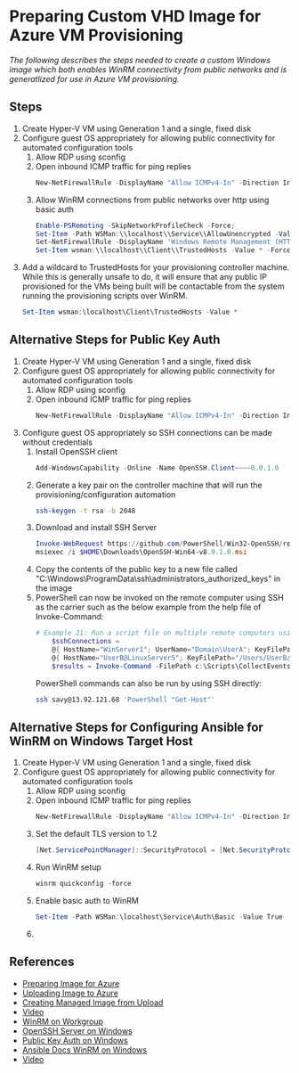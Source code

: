 # Preparing Custom VHD Image for Azure VM Provisioning

*The following describes the steps needed to create a custom Windows image which both enables WinRM connectivity from public networks and is generatlized for use in Azure VM provisioning.*

## Steps

1. Create Hyper-V VM using Generation 1 and a single, fixed disk
2. Configure guest OS appropriately for allowing public connectivity for automated configuration tools
   1. Allow RDP using sconfig
   2. Open inbound ICMP traffic for ping replies
       ```PowerShell
       New-NetFirewallRule -DisplayName "Allow ICMPv4-In" -Direction Inbound -Protocol ICMPv4 -Action Allow
       ```
   3. Allow WinRM connections from public networks over http using basic auth
       ```PowerShell
       Enable-PSRemoting -SkipNetworkProfileCheck -Force;
       Set-Item -Path WSMan:\\localhost\\Service\\AllowUnencrypted -Value true;
       Set-NetFirewallRule -DisplayName 'Windows Remote Management (HTTP-In)' -RemoteAddress Internet;
       Set-Item wsman:\\localhost\\Client\\TrustedHosts -Value * -Force
       ```
3. Add a wildcard to TrustedHosts for your provisioning controller machine.  While this is generally unsafe to do, it will ensure that any public IP provisioned for the VMs being built will be contactable from the system running the provisioning scripts over WinRM.
   ```PowerShell
   Set-Item wsman:\localhost\Client\TrustedHosts -Value *
   ```

## Alternative Steps for Public Key Auth

1. Create Hyper-V VM using Generation 1 and a single, fixed disk
2. Configure guest OS appropriately for allowing public connectivity for automated configuration tools
   1. Allow RDP using sconfig
   2. Open inbound ICMP traffic for ping replies
       ```PowerShell
       New-NetFirewallRule -DisplayName "Allow ICMPv4-In" -Direction Inbound -Protocol ICMPv4 -Action Allow
       ```
3. Configure guest OS appropriately so SSH connections can be made without credentials
   1. Install OpenSSH client
      ```PowerShell
      Add-WindowsCapability -Online -Name OpenSSH.Client~~~~0.0.1.0
      ```
   2. Generate a key pair on the controller machine that will run the provisioning/configuration automation
      ```Bash
      ssh-keygen -t rsa -b 2048
      ```
   3. Download and install SSH Server
      ```PowerShell
      Invoke-WebRequest https://github.com/PowerShell/Win32-OpenSSH/releases/download/v8.9.1.0p1-Beta/OpenSSH-Win64-v8.9.1.0.msi -OutFile $HOME\Downloads\OpenSSH-Win64-v8.9.1.0.msi -UseBasicParsing;
      msiexec /i $HOME\Downloads\OpenSSH-Win64-v8.9.1.0.msi
      ```
   4. Copy the contents of the public key to a new file called "C:\Windows\ProgramData\ssh\administrators_authorized_keys" in the image
   5. PowerShell can now be invoked on the remote computer using SSH as the carrier such as the below example from the help file of Invoke-Command:
      ```PowerShell
      # Example 21: Run a script file on multiple remote computers using SSH as a job
          $sshConnections =
          @{ HostName="WinServer1"; UserName="Domain\UserA"; KeyFilePath="C:\Users\UserA\id_rsa" },
          @{ HostName="UserB@LinuxServer5"; KeyFilePath="/Users/UserB/id_rsa" }
          $results = Invoke-Command -FilePath c:\Scripts\CollectEvents.ps1 -SSHConnection $sshConnections
      ```
      PowerShell commands can also be run by using SSH directly:
      ```Bash
      ssh savy@13.92.121.68 'PowerShell "Get-Host"'
      ```

## Alternative Steps for Configuring Ansible for WinRM on Windows Target Host

1. Create Hyper-V VM using Generation 1 and a single, fixed disk
2. Configure guest OS appropriately for allowing public connectivity for automated configuration tools
   1. Allow RDP using sconfig
   2. Open inbound ICMP traffic for ping replies
       ```PowerShell
       New-NetFirewallRule -DisplayName "Allow ICMPv4-In" -Direction Inbound -Protocol ICMPv4 -Action Allow
       ```
   3. Set the default TLS version to 1.2
      ```PowerShell
      [Net.ServicePointManager]::SecurityProtocol = [Net.SecurityProtocolType]::Tls12
      ```
   4. Run WinRM setup
      ```PowerShell
      winrm quickconfig -force
      ```
   5. Enable basic auth to WinRM
      ```PowerShell
      Set-Item -Path WSMan:\localhost\Service\Auth\Basic -Value True
      ```
   6. 


## References
- [Preparing Image for Azure](https://docs.microsoft.com/en-us/azure/virtual-machines/windows/prepare-for-upload-vhd-image)
- [Uploading Image to  Azure](https://docs.microsoft.com/en-us/previous-versions/azure/virtual-machines/windows/sa-upload-generalized)
- [Creating Managed Image from Upload](https://www.c-sharpcorner.com/article/creating-an-azure-vm-from-the-vhdxvhd-file/)
- [Video](https://www.youtube.com/watch?v=_b5T-dPpd00)
- [WinRM on Workgroup](https://woshub.com/using-psremoting-winrm-non-domain-workgroup/)
- [OpenSSH Server on Windows](https://woshub.com/connect-to-windows-via-ssh/)
- [Public Key Auth on Windows](https://woshub.com/using-ssh-key-based-authentication-on-windows/)
- [Ansible Docs WinRM on Windows](https://docs.ansible.com/ansible/latest/os_guide/windows_setup.html#setup-winrm-listener)
- [Video](https://www.youtube.com/watch?v=aPN18jLRkJI)